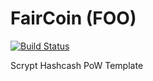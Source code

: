 FairCoin (FOO)
===========

[![Build Status](https://travis-ci.org/RazorLove/faircoin.png?branch=master)](https://travis-ci.org/RazorLove/faircoin)


Scrypt Hashcash PoW Template